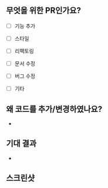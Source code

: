 ## 무엇을 위한 PR인가요?
- [ ] 기능 추가
- [ ] 스타일
- [ ] 리팩토링
- [ ] 문서 수정
- [ ] 버그 수정
- [ ] 기타


## 왜 코드를 추가/변경하였나요?
- 


## 기대 결과
- 


## 스크린샷

